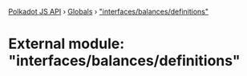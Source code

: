 [Polkadot JS API](../README.md) › [Globals](../globals.md) › ["interfaces/balances/definitions"](_interfaces_balances_definitions_.md)

# External module: "interfaces/balances/definitions"


